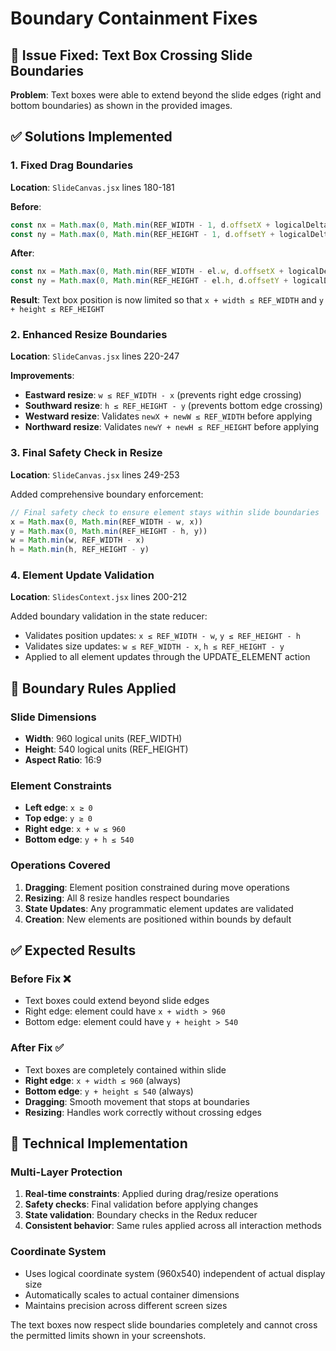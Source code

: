 # Boundary Containment Fixes

## 🚫 Issue Fixed: Text Box Crossing Slide Boundaries

**Problem**: Text boxes were able to extend beyond the slide edges (right and bottom boundaries) as shown in the provided images.

## ✅ Solutions Implemented

### 1. **Fixed Drag Boundaries**
**Location**: `SlideCanvas.jsx` lines 180-181

**Before**:
```javascript
const nx = Math.max(0, Math.min(REF_WIDTH - 1, d.offsetX + logicalDeltaX))
const ny = Math.max(0, Math.min(REF_HEIGHT - 1, d.offsetY + logicalDeltaY))
```

**After**:
```javascript
const nx = Math.max(0, Math.min(REF_WIDTH - el.w, d.offsetX + logicalDeltaX))
const ny = Math.max(0, Math.min(REF_HEIGHT - el.h, d.offsetY + logicalDeltaY))
```

**Result**: Text box position is now limited so that `x + width ≤ REF_WIDTH` and `y + height ≤ REF_HEIGHT`

### 2. **Enhanced Resize Boundaries**
**Location**: `SlideCanvas.jsx` lines 220-247

**Improvements**:
- **Eastward resize**: `w ≤ REF_WIDTH - x` (prevents right edge crossing)
- **Southward resize**: `h ≤ REF_HEIGHT - y` (prevents bottom edge crossing)
- **Westward resize**: Validates `newX + newW ≤ REF_WIDTH` before applying
- **Northward resize**: Validates `newY + newH ≤ REF_HEIGHT` before applying

### 3. **Final Safety Check in Resize**
**Location**: `SlideCanvas.jsx` lines 249-253

Added comprehensive boundary enforcement:
```javascript
// Final safety check to ensure element stays within slide boundaries
x = Math.max(0, Math.min(REF_WIDTH - w, x))
y = Math.max(0, Math.min(REF_HEIGHT - h, y))
w = Math.min(w, REF_WIDTH - x)
h = Math.min(h, REF_HEIGHT - y)
```

### 4. **Element Update Validation**
**Location**: `SlidesContext.jsx` lines 200-212

Added boundary validation in the state reducer:
- Validates position updates: `x ≤ REF_WIDTH - w`, `y ≤ REF_HEIGHT - h`
- Validates size updates: `w ≤ REF_WIDTH - x`, `h ≤ REF_HEIGHT - y`
- Applied to all element updates through the UPDATE_ELEMENT action

## 🎯 Boundary Rules Applied

### Slide Dimensions
- **Width**: 960 logical units (REF_WIDTH)
- **Height**: 540 logical units (REF_HEIGHT)
- **Aspect Ratio**: 16:9

### Element Constraints
- **Left edge**: `x ≥ 0`
- **Top edge**: `y ≥ 0`
- **Right edge**: `x + w ≤ 960`
- **Bottom edge**: `y + h ≤ 540`

### Operations Covered
1. **Dragging**: Element position constrained during move operations
2. **Resizing**: All 8 resize handles respect boundaries
3. **State Updates**: Any programmatic element updates are validated
4. **Creation**: New elements are positioned within bounds by default

## ✅ Expected Results

### Before Fix ❌
- Text boxes could extend beyond slide edges
- Right edge: element could have `x + width > 960`
- Bottom edge: element could have `y + height > 540`

### After Fix ✅  
- Text boxes are completely contained within slide
- **Right edge**: `x + width ≤ 960` (always)
- **Bottom edge**: `y + height ≤ 540` (always)
- **Dragging**: Smooth movement that stops at boundaries
- **Resizing**: Handles work correctly without crossing edges

## 🔧 Technical Implementation

### Multi-Layer Protection
1. **Real-time constraints**: Applied during drag/resize operations
2. **Safety checks**: Final validation before applying changes
3. **State validation**: Boundary checks in the Redux reducer
4. **Consistent behavior**: Same rules applied across all interaction methods

### Coordinate System
- Uses logical coordinate system (960x540) independent of actual display size
- Automatically scales to actual container dimensions
- Maintains precision across different screen sizes

The text boxes now respect slide boundaries completely and cannot cross the permitted limits shown in your screenshots.